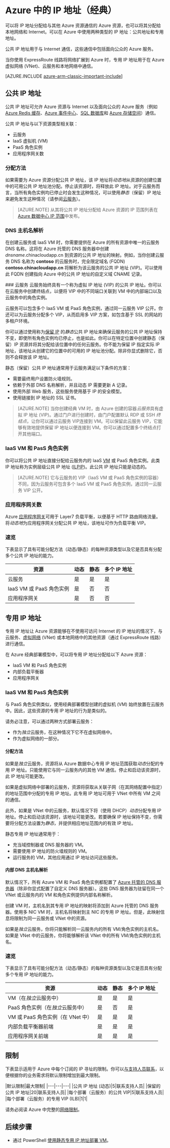 <properties
   pageTitle="在 Azure 中实施公共 IP 和专用 IP 寻址（经典）| Azure"
   description="了解如何在 Azure 中实施公共 IP 和专用 IP 寻址"
   services="virtual-network"
   documentationCenter="na"
   authors="telmosampaio"
   manager="carmonm"
   editor="tysonn"
   tags="azure-service-management" />
<tags
	ms.service="virtual-network"
	ms.date="02/11/2016"
	wacn.date="03/17/2016"/>

# Azure 中的 IP 地址（经典）
可以将 IP 地址分配给与其他 Azure 资源通信的 Azure 资源，也可以将其分配给本地网络和 Internet。可以在 Azure 中使用两种类型的 IP 地址：公共地址和专用地址。

公共 IP 地址用于与 Internet 通信，这些通信中包括面向公众的 Azure 服务。

当你使用 ExpressRoute 线路将网络扩展到 Azure 时，专用 IP 地址用于在 Azure 虚拟网络 (VNet)、云服务和本地网络中通信。

[AZURE.INCLUDE [azure-arm-classic-important-include](../includes/learn-about-deployment-models-classic-include.md)]

## 公共 IP 地址
公共 IP 地址可允许 Azure 资源与 Internet 以及面向公众的 Azure 服务（例如 [Azure Redis 缓存](/home/features/redis-cache/)、[Azure 事件中心](/home/features/event-hubs/)、[SQL 数据库](/documentation/articles/sql-database-technical-overview)和 [Azure 存储空间](/documentation/articles/storage-introduction)）通信。

公共 IP 地址与以下资源类型相关联：

- 云服务
- IaaS 虚拟机 (VM)
- PaaS 角色实例
- 应用程序网关数

### 分配方法
如果需要为 Azure 资源分配公共 IP 地址，该 IP 地址将*动态地*从资源的创建位置中的可用公共 IP 地址池分配。停止该资源时，将释放此 IP 地址。对于云服务而言，当所有角色实例均已停止时会发生这种情况，可以使用*静态*（保留）IP 地址来避免发生这种情况（请参阅[云服务](#Cloud-services)）。

>[AZURE.NOTE] 从其将公共 IP 地址分配给 Azure 资源的 IP 范围列表在 [Azure 数据中心 IP 范围](https://www.microsoft.com/download/details.aspx?id=41653)中发布。

### DNS 主机名解析
在创建云服务或 IaaS VM 时，你需要提供在 Azure 的所有资源中唯一的云服务 DNS 名称。这将在 Azure 托管的 DNS 服务器中创建 *dnsname*.chinacloudapp.cn 到资源的公共 IP 地址的映射。例如，当你创建云服务 DNS 名称为 **contoso** 的云服务时，完全限定域名 (FQDN) **contoso.chinacloudapp.cn** 将解析为该云服务的公共 IP 地址 (VIP)。可以使用此 FQDN 创建指向 Azure 中的公共 IP 地址的自定义域 CNAME 记录。

###<a name="Cloud-services"></a> 云服务
云服务始终具有一个称为虚拟 IP 地址 (VIP) 的公共 IP 地址。你可以在云服务中创建终结点，以便将 VIP 中的不同端口关联到 VM 中的内部端口以及云服务中的角色实例。

云服务可以包含多个 IaaS VM 或 PaaS 角色实例，通过同一云服务 VIP 公开。你还可以为云服务分配多个 VIP，从而启用多 VIP 方案，如包含基于 SSL 的网站的多租户环境。

你可以通过使用称为[保留 IP](/documentation/articles/virtual-networks-reserved-public-ip) 的*静态*公共 IP 地址来确保云服务的公共 IP 地址保持不变，即使所有角色实例均已停止，也是如此。你可以在特定位置中创建静态（保留）IP 资源并将其分配给该位置中的任何云服务。你不能为保留 IP 指定实际 IP 地址，该地址从创建它的位置中的可用的 IP 地址池分配。除非你显式删除它，否则不会释放该 IP 地址。

静态（保留）公共 IP 地址通常用于云服务满足以下条件的方案：

- 需要最终用户设置防火墙规则。
- 依赖于外部 DNS 名称解析，并且动态 IP 需要更新 A 记录。
- 使用外部 Web 服务，这些服务使用基于 IP 的安全模型。
- 使用链接到 IP 地址的 SSL 证书。

>[AZURE.NOTE] 当你创建经典 VM 时，由 Azure 创建的容器*云服务*具有虚拟 IP 地址 (VIP)。通过门户进行创建时，由门户配置默认 RDP 或 SSH *终结点*，让你可以通过云服务 VIP连接到 VM。可以保留此云服务 VIP，它能够有效地提供保留 IP 地址以便连接到 VM。你可以通过配置多个终结点打开其他端口。

### IaaS VM 和 PasS 角色实例
你可以将公共 IP 地址直接分配给云服务内的 IaaS [VM](/documentation/articles/virtual-machines-linux-about) 或 PaaS 角色实例。此类 IP 地址称为实例层级公共 IP 地址 ([ILPIP](/documentation/articles/virtual-networks-instance-level-public-ip))。此公共 IP 地址只能是动态的。

>[AZURE.NOTE] 它与云服务的 VIP（IaaS VM 或 PaaS 角色实例的容器）不同，因为云服务可包含多个 IaaS VM 或 PaaS 角色实例，通过同一云服务 VIP 公开。

### 应用程序网关数
Azure [应用程序网关](/documentation/articles/application-gateway-introduction)可用于 Layer7 负载平衡，以便基于 HTTP 路由网络流量。将*动态地*为应用程序网关分配公共 IP 地址，该地址可作为负载平衡 VIP。

### 速览
下表显示了具有可能分配方法（动态/静态）的每种资源类型以及它是否具有分配多个公共 IP 地址的能力。

|资源|动态|静态|多个 IP 地址|
|---|---|---|---|
|云服务|是|是|是|
|IaaS VM 或 PaaS 角色实例|是|否|否|
|应用程序网关|是|否|否|

## 专用 IP 地址
专用 IP 地址让 Azure 资源能够在不使用可访问 Internet 的 IP 地址的情况下，与云服务、[虚拟网络](/documentation/articles/virtual-networks-overview) (VNet) 或本地网络中的其他资源（通过 ExpressRoute 线路）进行通信。

在 Azure 经典部署模型中，可以将专用 IP 地址分配给以下 Azure 资源：

- IaaS VM 和 PasS 角色实例
- 内部负载平衡器
- 应用程序网关

### IaaS VM 和 PasS 角色实例
与 PaaS 角色实例类似，使用经典部署模型创建的虚拟机 (VM) 始终放置在云服务中。因此，这些资源的专用 IP 地址的行为是类似的。

请务必注意，可以通过两种方式部署云服务：

- 作为*独立*云服务，在这种情况下它不在虚拟网络中。
- 作为虚拟网络的一部分。

#### 分配方法
如果是*独立*云服务，资源将从 Azure 数据中心专用 IP 地址范围获取*动态*分配的专用 IP 地址。只能使用它与同一云服务内的其他 VM 通信。停止和启动该资源时，此 IP 地址可能更改。

如果是虚拟网络中部署的云服务，资源将获取从关联子网（在其网络配置中指定）的地址范围中分配的专用 IP 地址。此专用 IP 地址可用于 VNet 中所有 VM 之间的通信。

此外，如果是 VNet 中的云服务，默认情况下将（使用 DHCP）*动态*分配专用 IP 地址。停止和启动该资源时，该地址可能更改。若要确保 IP 地址保持不变，你需要将分配方法设置为*静态*，并提供相应地址范围内的有效 IP 地址。

静态专用 IP 地址通常用于：

 - 充当域控制器或 DNS 服务器的 VM。
 - 需要使用 IP 地址的防火墙规则的 VM。
 - 运行服务的 VM，其他应用通过 IP 地址访问这些服务。

#### 内部 DNS 主机名解析
默认情况下，所有 Azure VM 和 PaaS 角色实例都配置了 [Azure 托管的 DNS 服务器](/documentation/articles/virtual-networks-name-resolution-for-vms-and-role-instances#azure-provided-name-resolution)（除非你显式配置了自定义 DNS 服务器）。这些 DNS 服务器为驻留在同一个 VNet 或云服务内的 VM 和角色实例提供内部名称解析。

创建 VM 时，主机名到其专用 IP 地址的映射将添加到 Azure 托管的 DNS 服务器。使用多 NIC VM 时，主机名将映射到主 NIC 的专用 IP 地址。但是，此映射信息将限制为同一云服务或 VNet 中的资源。

如果是*独立*云服务，你将只能解析同一云服务内的所有 VM/角色实例的主机名。如果是 VNet 中的云服务，你将能够解析该 VNet 中的所有 VM/角色实例的主机名。

### 速览
下表显示了具有可能分配方法（动态/静态）的每种资源类型以及它是否具有分配多个专用 IP 地址的能力。

|资源|动态|静态|多个 IP 地址|
|---|---|---|---|
|VM（在*独立*云服务中）|是|是|是|
|PaaS 角色实例（在*独立*云服务中）|是|否|是|
|VM 或 PaaS 角色实例（在 VNet 中）|是|是|是|
|内部负载平衡器前端|是|是|是|
|应用程序网关前端|是|是|是|

## 限制

下表显示适用于 Azure 中每个订阅的 IP 寻址的限制。你可以[与支持人员联系](http://wacn-ppe.chinacloudsites.cn/support/support-ticket-form/?l=zh-cn)，以便根据你的业务需求将默认限制增加到最大限制。

|默认限制|最大限制|
|---|---|---|
|公共 IP 地址 (动态)|5|联系支持人员|
|保留的公共 IP 地址|20|联系支持人员|
|每个部署（云服务）的公共 VIP|5|联系支持人员|
|每个部署（云服务）的专用 VIP (ILB)|1|1|

请务必阅读 Azure 中完整的[网络限制](/documentation/articles/azure-subscription-service-limits#networking-limits)。

## 后续步骤
- 通过 PowerShell [使用静态专用 IP 地址部署 VM](/documentation/articles/virtual-networks-static-private-ip-classic-ps)。

<!---HONumber=Mooncake_0307_2016-->